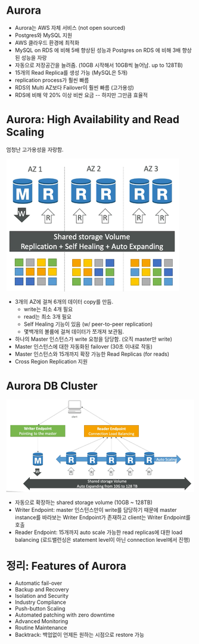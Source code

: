 # Aurora

- Aurora는 AWS 자체 서비스 (not open sourced)
- Postgres와 MySQL 지원
- AWS 클라우드 환경에 최적화
- MySQL on RDS 에 비해 5배 향상된 성능과 Postgres on RDS 에 비해 3배 향상된 성능을 자랑
- 자동으로 저장공간을 늘려줌. (10GB 시작해서 10GB씩 늘어남. up to 128TB)
- 15개의 Read Replica를 생성 가능 (MySQL은 5개)
- replication process가 훨씬 빠름
- RDS의 Multi AZ보다 Failover이 훨씬 빠름 (고가용성)
- RDS에 비해 약 20% 이상 비싼 요금 -- 하지만 그만큼 효율적

# Aurora: High Availability and Read Scaling

엄청난 고가용성을 자랑함.

![1](./images/1.png)

- 3개의 AZ에 걸쳐 6개의 데이터 copy를 만듬.
  - write는 최소 4개 필요
  - read는 최소 3개 필요
  - Self Healing 기능이 있음 (w/ peer-to-peer replication)
  - 몇백개의 볼륨에 걸쳐 데이터가 쪼개져 보관됨.
- 하나의 Master 인스턴스가 write 요청을 담당함. (오직 master만 write)
- Master 인스턴스에 대한 자동화된 failover (30초 이내로 작동)
- Master 인스턴스와 15개까지 확장 가능한 Read Replicas (for reads)
- Cross Region Replication 지원

# Aurora DB Cluster

![2](./images/2.png)

- 자동으로 확장하는 shared storage volume (10GB ~ 128TB)
- Writer Endpoint: master 인스턴스만이 write를 담당하기 때문에 master instance를 바라보는 Writer Endpoint가 존재하고 client는 Writer Endpoint를 호출
- Reader Endpoint: 15개까지 auto scale 가능한 read replicas에 대한 load balancing (로드밸런싱은 statement level이 아닌 connection level에서 진행)

# 정리: Features of Aurora

- Automatic fail-over
- Backup and Recovery
- Isolation and Security
- Industry Compliance
- Push-button Scaling
- Automated patching with zero downtime
- Advanced Monitoring
- Routine Maintenance
- Backtrack: 백업없이 언제든 원하는 시점으로 restore 가능
